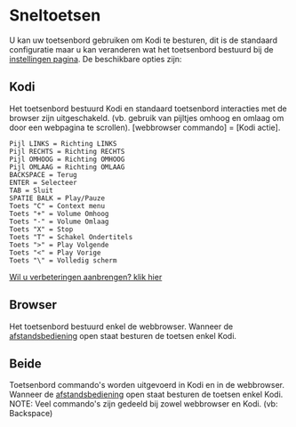 # Sneltoetsen

U kan uw toetsenbord gebruiken om Kodi te besturen, dit is de standaard configuratie maar u kan veranderen wat het toetsenbord bestuurd bij de [instellingen pagina](#settings/web). De beschikbare opties zijn:

## Kodi

Het toetsenbord bestuurd Kodi en standaard toetsenbord interacties met de browser zijn uitgeschakeld.
(vb. gebruik van pijltjes omhoog en omlaag om door een webpagina te scrollen). [webbrowser commando] = [Kodi actie].
```
Pijl LINKS = Richting LINKS
Pijl RECHTS = Richting RECHTS
Pijl OMHOOG = Richting OMHOOG
Pijl OMLAAG = Richting OMLAAG
BACKSPACE = Terug
ENTER = Selecteer
TAB = Sluit
SPATIE BALK = Play/Pauze
Toets "C" = Context menu
Toets "+" = Volume Omhoog
Toets "-" = Volume Omlaag
Toets "X" = Stop
Toets "T" = Schakel Ondertitels
Toets ">" = Play Volgende
Toets "<" = Play Vorige
Toets "\" = Volledig scherm
```

[Wil u verbeteringen aanbrengen? klik hier](https://github.com/xbmc/chorus2/blob/master/src/js/apps/input/input_app.js.coffee)

## Browser

Het toetsenbord bestuurd enkel de webbrowser. Wanneer de [afstandsbediening](#remote) open staat besturen de toetsen enkel Kodi.

## Beide

Toetsenbord commando's worden uitgevoerd in Kodi en in de webbrowser. Wanneer de [afstandsbediening](#remote) open staat besturen de toetsen enkel Kodi. NOTE: Veel commando's zijn gedeeld bij zowel webbrowser en Kodi. (vb: Backspace)

